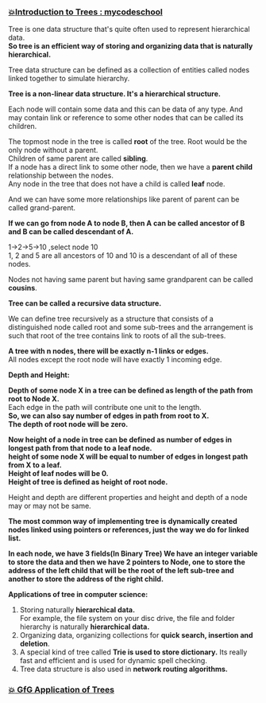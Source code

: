 ### [:boom:Introduction to Trees : mycodeschool](https://www.youtube.com/watch?v=qH6yxkw0u78&list=PL-pUjcDnciX3Z5AEE8HHRrcfj-987Ia94)   
Tree is one data structure that's quite often used to represent hierarchical data.    
**So tree is an efficient way of storing and organizing data that is naturally hierarchical.**   

Tree data structure can be defined as a collection of entities called nodes linked together to 
simulate hierarchy.       

**Tree is a non-linear data structure. It's a hierarchical structure.**        

Each node will contain some data and this can be data of any type. And may contain link or reference to some other nodes that can be called its children.       

The topmost node in the tree is called **root** of the tree. Root would be the only node without a parent.     
Children of same parent are called **sibling**.     
If a node has a direct link to some other node, then we have a **parent child** relationship between the nodes.    
Any node in the tree that does not have a child is called **leaf** node.    

And we can have some more relationships like parent of parent can be called grand-parent.     

**If we can go from node A to node B, then A can be called ancestor of B and B can be called descendant of A.**    

1->2->5->10  ,select node 10     
1, 2 and 5 are all ancestors of 10 and 10 is a descendant of all of these nodes.     

Nodes not having same parent but having same grandparent can be called **cousins**.     

**Tree can be called a recursive data structure.**     

We can define tree recursively as a structure that consists of a distinguished node called 
root and some sub-trees and the arrangement is such that root of the tree contains link 
to roots of all the sub-trees.     

**A tree with n nodes, there will be exactly n-1 links or edges.**     
All nodes except the root node will have exactly 1 incoming edge.  

**Depth and Height:** 

**Depth of some node X in a tree can be defined as length of the path from root to Node X.**     
Each edge in the path will contribute one unit to the length.    
**So, we can also say number of edges in path from root to X.**    
**The depth of root node will be zero.**     

**Now height of a node in tree can be defined as number of edges in longest path from that node to a leaf node.**    
**height of some node X will be equal to number of edges in longest path from X to a leaf.**     
**Height of leaf nodes will be 0.**    
**Height of tree is defined as height of root node.**      

Height and depth are different properties and height and depth of a node may or may not be same.    

**The most common way of implementing tree is dynamically created nodes linked using pointers or references, just the way we do for linked list.**  
  
**In each node, we have 3 fields(In Binary Tree) 
We have an integer variable to store the data and then we have 2 pointers to Node, one to 
store the address of the left child that will be the root of the left sub-tree and another 
to store the address of the right child.**     

**Applications of tree in computer science:**  

1) Storing naturally **hierarchical data.**      
For example, the file system on your disc drive, the file and folder hierarchy is naturally **hierarchical data.**    
2) Organizing data, organizing collections for **quick search, insertion and deletion**.   
3) A special kind of tree called **Trie is used to store dictionary.** Its really fast and efficient and is used for dynamic spell checking.    
4) Tree data structure is also used in **network routing algorithms.**     

### [:boom: GfG Application of Trees](https://www.geeksforgeeks.org/applications-of-tree-data-structure/)   





















